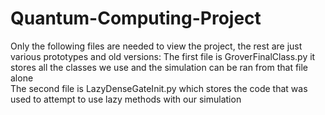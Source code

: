 # Quantum-Computing-Project
Only the following files are needed to view the project, the rest are just various prototypes and old versions:
The first file is GroverFinalClass.py it stores all the classes we use and the simulation can be ran from that file alone <br>
The second file is LazyDenseGateInit.py which stores the code that was used to attempt to use lazy methods with our simulation
